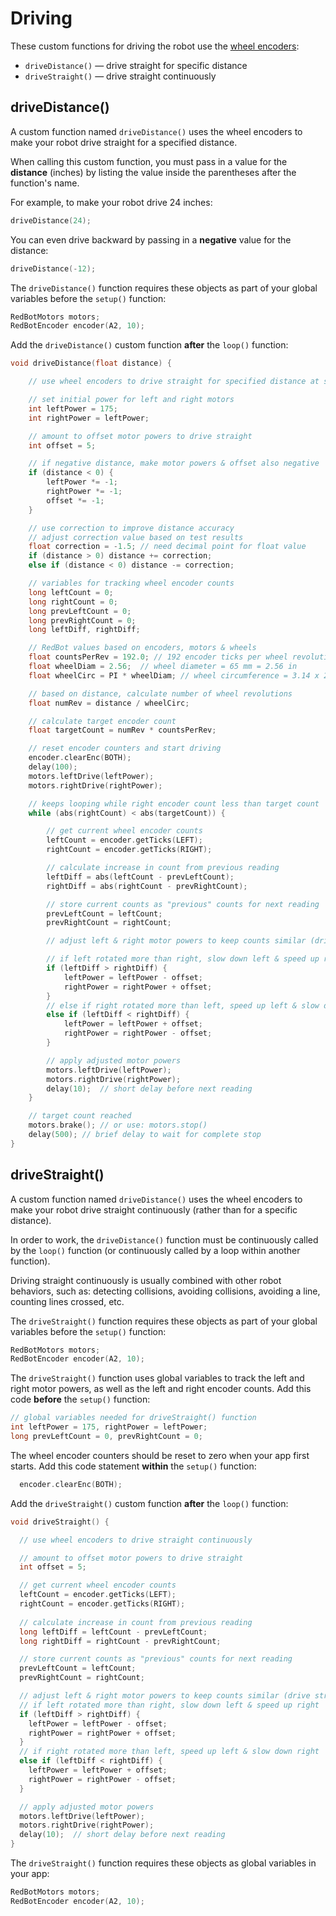 # Driving

These custom functions for driving the robot use the [wheel encoders](../physical-inputs/wheel-encoders.md):

* `driveDistance()` — drive straight for specific distance
* `driveStraight()` — drive straight continuously

## driveDistance\(\)

A custom function named `driveDistance()` uses the wheel encoders to make your robot drive straight for a specified distance.

When calling this custom function, you must pass in a value for the **distance** \(inches\) by listing the value inside the parentheses after the function's name.

For example, to make your robot drive 24 inches:

```cpp
driveDistance(24);
```

You can even drive backward by passing in a **negative** value for the distance:

```cpp
driveDistance(-12);
```

The `driveDistance()` function requires these objects as part of your global variables before the `setup()` function:

```cpp
RedBotMotors motors;
RedBotEncoder encoder(A2, 10);
```

Add the `driveDistance()` custom function **after** the `loop()` function:

```cpp
void driveDistance(float distance) {

    // use wheel encoders to drive straight for specified distance at specified power

    // set initial power for left and right motors
    int leftPower = 175;
    int rightPower = leftPower;

    // amount to offset motor powers to drive straight
    int offset = 5;

    // if negative distance, make motor powers & offset also negative
    if (distance < 0) {
        leftPower *= -1;
        rightPower *= -1;
        offset *= -1;
    }

    // use correction to improve distance accuracy
    // adjust correction value based on test results
    float correction = -1.5; // need decimal point for float value
    if (distance > 0) distance += correction;
    else if (distance < 0) distance -= correction;

    // variables for tracking wheel encoder counts
    long leftCount = 0;
    long rightCount = 0;
    long prevLeftCount = 0;
    long prevRightCount = 0;
    long leftDiff, rightDiff;

    // RedBot values based on encoders, motors & wheels
    float countsPerRev = 192.0; // 192 encoder ticks per wheel revolution
    float wheelDiam = 2.56;  // wheel diameter = 65 mm = 2.56 in
    float wheelCirc = PI * wheelDiam; // wheel circumference = 3.14 x 2.56 in = 8.04 in

    // based on distance, calculate number of wheel revolutions
    float numRev = distance / wheelCirc;

    // calculate target encoder count
    float targetCount = numRev * countsPerRev;

    // reset encoder counters and start driving
    encoder.clearEnc(BOTH);
    delay(100);
    motors.leftDrive(leftPower);
    motors.rightDrive(rightPower);

    // keeps looping while right encoder count less than target count
    while (abs(rightCount) < abs(targetCount)) {

        // get current wheel encoder counts
        leftCount = encoder.getTicks(LEFT);
        rightCount = encoder.getTicks(RIGHT);

        // calculate increase in count from previous reading
        leftDiff = abs(leftCount - prevLeftCount);
        rightDiff = abs(rightCount - prevRightCount);

        // store current counts as "previous" counts for next reading
        prevLeftCount = leftCount;
        prevRightCount = rightCount;

        // adjust left & right motor powers to keep counts similar (drive straight)

        // if left rotated more than right, slow down left & speed up right
        if (leftDiff > rightDiff) {
            leftPower = leftPower - offset;
            rightPower = rightPower + offset;
        }
        // else if right rotated more than left, speed up left & slow down right
        else if (leftDiff < rightDiff) {
            leftPower = leftPower + offset;
            rightPower = rightPower - offset;
        }

        // apply adjusted motor powers
        motors.leftDrive(leftPower);
        motors.rightDrive(rightPower);
        delay(10);  // short delay before next reading
    }

    // target count reached
    motors.brake(); // or use: motors.stop()
    delay(500); // brief delay to wait for complete stop
}
```

## driveStraight\(\)

A custom function named `driveDistance()` uses the wheel encoders to make your robot drive straight continuously \(rather than for a specific distance\).

In order to work, the `driveDistance()` function must be continuously called by the `loop()` function \(or continuously called by a loop within another function\).

Driving straight continuously is usually combined with other robot behaviors, such as:  detecting collisions, avoiding collisions, avoiding a line, counting lines crossed, etc.

The `driveStraight()` function requires these objects as part of your global variables before the `setup()` function:

```cpp
RedBotMotors motors;
RedBotEncoder encoder(A2, 10);
```

The `driveStraight()` function uses global variables to track the left and right motor powers, as well as the left and right encoder counts. Add this code **before** the `setup()` function:

```cpp
// global variables needed for driveStraight() function
int leftPower = 175, rightPower = leftPower;
long prevLeftCount = 0, prevRightCount = 0;
```

The wheel encoder counters should be reset to zero when your app first starts. Add this code statement **within** the `setup()` function:

```cpp
  encoder.clearEnc(BOTH);
```

Add the `driveStraight()` custom function **after** the `loop()` function:

```cpp
void driveStraight() {

  // use wheel encoders to drive straight continuously

  // amount to offset motor powers to drive straight
  int offset = 5;

  // get current wheel encoder counts
  leftCount = encoder.getTicks(LEFT);
  rightCount = encoder.getTicks(RIGHT);
  
  // calculate increase in count from previous reading
  long leftDiff = leftCount - prevLeftCount;
  long rightDiff = rightCount - prevRightCount;

  // store current counts as "previous" counts for next reading
  prevLeftCount = leftCount;
  prevRightCount = rightCount;

  // adjust left & right motor powers to keep counts similar (drive straight)
  // if left rotated more than right, slow down left & speed up right
  if (leftDiff > rightDiff) {
    leftPower = leftPower - offset;
    rightPower = rightPower + offset;
  }
  // if right rotated more than left, speed up left & slow down right
  else if (leftDiff < rightDiff) {
    leftPower = leftPower + offset;
    rightPower = rightPower - offset;
  }

  // apply adjusted motor powers
  motors.leftDrive(leftPower);
  motors.rightDrive(rightPower);
  delay(10);  // short delay before next reading
}
```

The `driveStraight()` function requires these objects as global variables in your app:

```cpp
RedBotMotors motors;
RedBotEncoder encoder(A2, 10);
```

